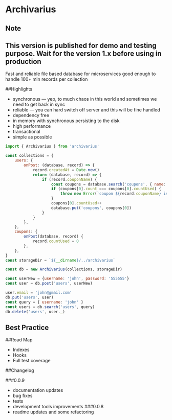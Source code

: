 # Archivarius

Note
-
This version is published for demo and testing purpose. Wait for the version 1.x before using in production
-

Fast and reliable file based database for microservices
good enough to handle 100+ mln records per collection

  
##Highlights

- synchronous — yep, to much chaos in this world and sometimes we need to get back in sync 
- reliable — you can hard switch off server and this will be fine handled 
- dependency free
- in memory with synchronous persisting to the disk
- high performance
- transactional
- simple as possible 

```javascript
import { Archivarius } from 'archivarius'

const collections = {
    users: {
        onPost: (database, record) => {
            record.createdAt = Date.now()
            return (database, record) => {
                if (record.couponName) {
                    const coupons = database.search('coupons', { name: record.couponName })
                    if (coupons[0].count === coupons[0].countUsed) {
                        throw new Error(`coupon ${record.couponName} is exceed its limit`)
                    }
                    coupons[0].countUsed++
                    database.put('coupons', coupons[0])
                }
            }
        },
    },
    coupons: {
        onPost(database, record) {
            record.countUsed = 0
        },
    },
}
const storageDir = `${__dirname}/../archivarius`

const db = new Archivarius(collections, storageDir)

const userNew = {username: 'john', password: '555555'}
const user = db.post('users', userNew)

user.email = 'john@gmail.com'
db.put('users', user)
const query = { username: 'john' }
const users = db.search('users', query)
db.delete('users', user._)
```
 
## Best Practice 
 
##Road Map
 - Indexes 
 - Hooks
 - Full test coverage
 
##Changelog
 
###0.0.9
- documentation updates
- bug fixes
- tests
- development tools improvements
###0.0.8
 - readme updates and some refactoring 